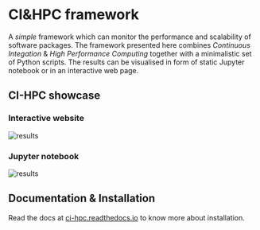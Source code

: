 # CI&HPC framework

A *simple* framework which can monitor the performance and scalability of software packages.
The framework presented here combines *Continuous Integation* & *High Performance Computing*
together with a minimalistic set of Python scripts.
The results can be visualised in form of static Jupyter notebook or in an interactive web page.



## CI-HPC showcase

### Interactive website
![results](docs/imgs/cihpc-demo.gif)

### Jupyter notebook
![results](docs/imgs/result.png)

## Documentation & Installation
Read the docs at [ci-hpc.readthedocs.io](https://ci-hpc.readthedocs.io/en/dev/) to know more about installation.
